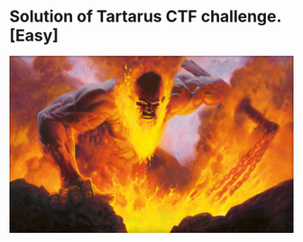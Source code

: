 # Solution of Tartarus CTF challenge. [Easy]


![Tartarus](https://github.com/root-ji218at/tryhackme.com/blob/master/Tartarus/pictures/cober_pic.jpeg)

